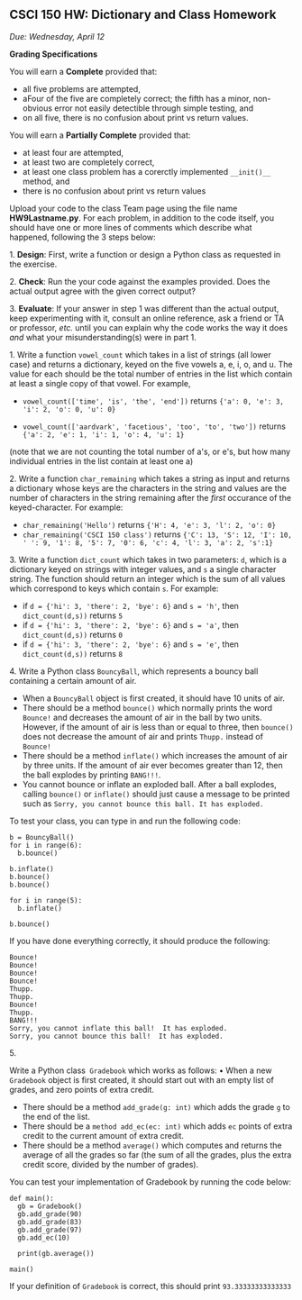 CSCI 150 HW: Dictionary and Class Homework
---------------------------------------

*Due: Wednesday, April 12*

**Grading Specifications**

You will earn a **Complete** provided that:
- all five problems are attempted,
- aFour of the five are completely correct; the fifth has a minor, non-obvious error not easily detectible through simple testing, and
- on all five, there is no confusion about print vs return values.

You will earn a **Partially Complete** provided that:
- at least four are attempted,
- at least two are completely correct,
- at least one class problem has a corerctly implemented `__init()__` method, and
- there is no confusion about print vs return values

Upload your code to the class Team page using the file name **HW9Lastname.py**. For each problem, in addition to the code itself, you should have one or more lines of comments which describe what happened, following the 3 steps below:

1\. **Design**: First, write a function or design a Python class as requested in the
  exercise.

2\. **Check**: Run the your code against the examples provided.  Does the actual
   output agree with the given correct output?

3\. **Evaluate**: If your answer in step 1 was different than the
   actual output, keep experimenting with it, consult an online
   reference, ask a friend or TA or professor, *etc.* until you can
   explain why the code works the way it does *and* what your
   misunderstanding(s) were in part 1.




1\. Write a function `vowel_count` which takes in a list of strings (all lower case) and returns a dictionary, keyed on the five vowels a, e, i, o, and u. The value for each should be the total number of entries in the list which contain at least a single copy of that vowel. For example,

- `vowel_count(['time', 'is', 'the', 'end'])` returns  `{'a': 0, 'e': 3, 'i': 2, 'o': 0, 'u': 0}`


- `vowel_count(['aardvark', 'facetious', 'too', 'to', 'two'])` returns `{'a': 2, 'e': 1, 'i': 1, 'o': 4, 'u': 1}`

(note that we are not counting the total number of a's, or e's,
but how many individual entries in the list contain at least one a)

2\.  Write a function `char_remaining` which takes a string as input and returns a dictionary whose keys are the characters in the string and values are the number of characters in the string remaining after the *first* occurance of the keyed-character.  For example:

- `char_remaining('Hello')` returns `{'H': 4, 'e': 3, 'l': 2, 'o': 0}`
- `char_remaining('CSCI 150 class')` returns `{'C': 13, 'S': 12, 'I': 10, ' ': 9, '1': 8, '5': 7, '0': 6, 'c': 4, 'l': 3, 'a': 2, 's':1}`

3\.  Write a function `dict_count` which takes in two parameters: `d`, which is a dictionary keyed on strings with integer values, and `s` a single character string. The function should return an integer which is the sum of all values which correspond to keys which contain `s`.  For example:

- if `d = {'hi': 3, 'there': 2, 'bye': 6}` and `s = 'h'`, then `dict_count(d,s))` returns `5`
- if `d = {'hi': 3, 'there': 2, 'bye': 6}` and `s = 'a'`, then `dict_count(d,s))` returns `0`
- if `d = {'hi': 3, 'there': 2, 'bye': 6}` and `s = 'e'`, then `dict_count(d,s))` returns `8`

4\. Write a Python class `BouncyBall`, which represents a bouncy ball containing a certain amount of air.

- When a `BouncyBall` object is first created, it should have 10 units of air.
- There should be a method `bounce()` which normally prints the
    word `Bounce!` and decreases the amount of air in the ball by
    two units. However, if the amount of air is less than or equal to
    three, then `bounce()` does not decrease the amount of air
    and prints `Thupp.` instead of `Bounce!`
-  There should be a method `inflate()` which increases the
    amount of air by three units. If the amount of air ever becomes
    greater than 12, then the ball explodes by printing
    `BANG!!!`.
- You cannot bounce or inflate an exploded ball. After a ball explodes, calling `bounce()` or `inflate()` should
        just cause a message to be printed such as `Sorry, you cannot bounce this ball. It has exploded.`

To test your class, you can type in and run the following code:


    b = BouncyBall()
    for i in range(6):
      b.bounce()

    b.inflate()
    b.bounce()
    b.bounce()

    for i in range(5):
      b.inflate()

    b.bounce()


If you have done everything correctly, it should produce the following:

    Bounce!
    Bounce!
    Bounce!
    Bounce!
    Thupp.
    Thupp.
    Bounce!
    Thupp.
    BANG!!!
    Sorry, you cannot inflate this ball!  It has exploded.
    Sorry, you cannot bounce this ball!  It has exploded.


5\.

Write a Python class` Gradebook` which works as follows:
• When a new `Gradebook` object is first created, it should start out
with an empty list of grades, and zero points of extra credit.

- There should be a method `add_grade(g: int)` which adds the grade
`g` to the end of the list.
- There should be a `method add_ec(ec: int)` which adds `ec` points
of extra credit to the current amount of extra credit.
- There should be a method `average()` which computes and returns
the average of all the grades so far (the sum of all the grades, plus
the extra credit score, divided by the number of grades).


You can test your implementation of Gradebook by running the code below:

    def main():
      gb = Gradebook()
      gb.add_grade(90)
      gb.add_grade(83)
      gb.add_grade(97)
      gb.add_ec(10)

      print(gb.average())

    main()

If your definition of `Gradebook` is correct, this should print `93.33333333333333`
